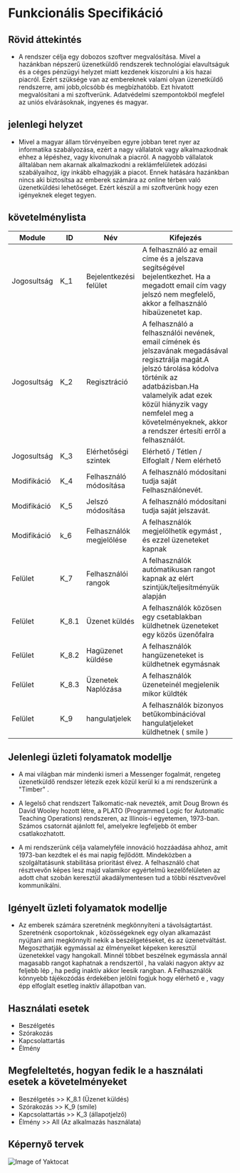 # Funkcionális Specifikáció

## Rövid áttekintés

- A rendszer célja egy dobozos szoftver megvalósítása. Mivel a hazánkban népszerű üzenetküldő 
rendszerek technológiai elavultságuk és a céges pénzügyi helyzet miatt kezdenek
kiszorulni a kis hazai piacról. Ezért szüksége van az embereknek valami olyan
üzenetküldő rendszerre, ami  jobb,olcsóbb és megbízhatóbb.
Ezt hivatott megvalósítani a mi szoftverünk.
Adatvédelmi szempontokból megfelel az uniós elvárásoknak, ingyenes és magyar.

## jelenlegi helyzet

- Mivel a magyar állam törvényeiben egyre jobban teret nyer az informatika szabályozása,
ezért a nagy vállalatok vagy alkalmazkodnak ehhez a lépéshez, vagy kivonulnak a piacról.
A nagyobb vállalatok álltalában nem akarnak alkalmazkodni a reklámfelületek adózási
szabályaihoz, így inkább elhagyják a piacot. Ennek hatására hazánkban nincs aki
biztosítsa az emberek számára az online térben való üzenetküldési lehetőséget.
Ezért készül a mi szoftverünk hogy ezen igényeknek eleget tegyen.

## követelménylista

|Module| ID | Név| Kifejezés|
|------| ---- |--- | ---      |
|Jogosultság| K_1 | Bejelentkezési felület|A felhasználó az email címe és a jelszava segítségével bejelentkezhet. Ha a megadott email cím vagy jelszó nem megfelelő, akkor a felhasználó hibaüzenetet kap.|
|Jogosultság| K_2 | Regisztráció | A felhasználó a felhasználói nevének, email  címének és jelszavának megadásával regisztrálja magát.A jelszó tárolása kódolva történik az adatbázisban.Ha valamelyik adat ezek közül hiányzik vagy nemfelel meg a követelményeknek, akkor a rendszer értesíti erről a felhasználót.|
|Jogosultság| K_3 | Elérhetőségi szintek | Elérhető / Tétlen / Elfoglalt / Nem elérhető |
|Modifikáció| K_4 | Felhasználó módosítása | A felhasználó módosítani tudja saját Felhasználónevét. |
|Modifikáció| K_5 | Jelszó módosítása | A felhasználó módosítani tudja saját jelszavát. |
|Modifikáció| k_6 | Felhasználók megjelölése | A felhasználók megjelölhetik egymást , és ezzel üzeneteket kapnak |
|Felület| K_7 | Felhasználói rangok | A felhasználók autómatikusan rangot kapnak az elért szintjük/teljesítményük alapján|
|Felület| K_8.1 | Üzenet küldés | A felhasználók közösen egy csetablakban küldhetnek üzeneteket egy közös üzenőfalra |
|Felület| K_8.2 | Hagüzenet küldése | A felhasználók hangüzeneteket is küldhetnek egymásnak |
|Felület| K_8.3 | Üzenetek Naplózása | A felhasználók üzeneteinél megjelenik mikor küldték |
|Felület| K_9 | hangulatjelek | A felhasználók bizonyos betűkombinációval hangulatjeleket küldhetnek ( smile )

## Jelenlegi üzleti folyamatok modellje

- A mai világban már mindenki ismeri a Messenger fogalmát, rengeteg üzenetküldő rendszer létezik 
ezek közül kerül ki a mi rendszerünk a "Timber" .

- A legelső chat rendszert Talkomatic-nak nevezték, amit Doug Brown és David Wooley hozott létre, a PLATO (Programmed Logic for Automatic Teaching Operations)
 rendszeren, az Illinois-i egyetemen, 1973-ban. Számos csatornát ajánlott fel, amelyekre legfeljebb öt ember csatlakozhatott. 
 
- A mi rendszerünk célja valamelyféle innováció hozzáadása ahhoz, amit 1973-ban kezdtek el és mai napig fejlődött.
Mindeközben a szolgáltatásunk stabilitása prioritást élvez. A felhasználó chat résztvevőn képes lesz majd valamikor
egyértelmű kezelőfelületen az adott chat szobán keresztül akadálymentesen tud a többi résztvevővel kommunikálni.
                   
## Igényelt üzleti folyamatok modellje

- Az emberek számára szeretnénk megkönnyíteni a távolságtartást. Szeretnénk csoportoknak , közösségeknek egy olyan alkamazást
nyújtani ami megkönnyíti nekik a beszélgetéseket, és az üzenetváltást. Megoszthatják egymással az élményeiket 
képeken keresztül üzenetekkel vagy hangokall. Minnél többet beszélnek egymássla annál magasabb rangot kaphatnak a rendszertöl
 , ha valaki nagyon aktyv az feljebb lép , ha pedig inaktív akkor leesik rangban. A Felhasználók könnyebb tájékozódás érdekében
 jelölni fogjuk hogy elérhető e , vagy épp elfoglalt esetleg inaktív állapotban van.
 
## Használati esetek

- Beszélgetés
- Szórakozás
- Kapcsolattartás
- Élmény

## Megfeleltetés, hogyan fedik le a használati esetek a követelményeket

- Beszélgetés >> K_8.1 (Üzenet küldés)
- Szórakozás >>  K_9 (smile)
- Kapcsolattartás >> K_3 (állapotjelző)
- Élmény >> All (Az alkalmazás használata)
                                               
## Képernyő tervek

![Image of Yaktocat](https://octodex.github.com/images/yaktocat.png)


                               
                                  
                                  
                                  
                                 
                                                                                                               
                                                                                                                   
                                    

  
